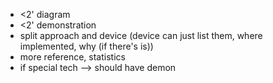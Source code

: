 - <2' diagram
- <2' demonstration
- split approach and device (device can just list them, where implemented, why (if there's is))
- more reference, statistics
- if special tech --> should have demon